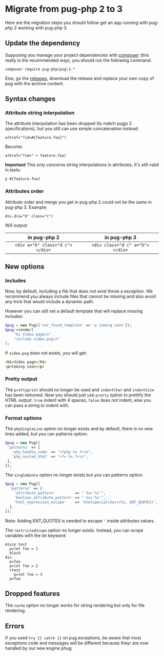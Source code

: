 # Migrate from pug-php 2 to 3

Here are the migration steps you should follow get an app running with pug-php 2
working with pug-php 3.

## Update the dependency

Supposing you manage your project dependencies with
[composer](https://getcomposer.org/)
(this really is the recommended way), you should run the following command:
```shell
composer require pug-php/pug:3.*
```

Else, go the [releases](https://github.com/pug-php/pug/releases), download
the release and replace your own copy of pug with the archive content.

## Syntax changes

### Attribute string interpolation

The attribute interpolation has been dropped (to match pugjs 2 specifications),
but you still can use simple concatenation instead:
```pug
a(href="?id=#{feature.foo}")
```
Become:
```pug
a(href="?id=" + feature.foo)
```
**Important** This only concerns string interpolations in attributes, it's still
valid in texts:
```pug
p #{feature.foo}
```

### Attributes order

Attribute order and merge you get in pug-php 2 could not be the same in
pug-php 3. Example:
```pug
div.d(a="b" class="c")
```
Will output:

| in pug-php 2                    | in pug-php 3                    |
|:-------------------------------:|:-------------------------------:|
| `<div a="b" class="d c"></div>` | `<div class="d c" a="b"></div>` |

## New options

### Includes

Now, by default, including a file that does not exist throw a exception.
We recommend you always include files that cannot be missing and also
avoid any trick that would include a dynamic path.

However you can still set a default template that will replace missing
includes:

```php
$pug = new Pug(['not_found_template' => 'p Coming soon']);
$pug->render(
    "h1 Video page\n".
    "include video.pug\n"
);
```
If `video.pug` does not exists, you will get:
```html
<h1>Video page</h1>
<p>Coming soon</p>
```

### Pretty output

The `prettyprint` should no longer be used and `indentChar` and `indentSize`
has been removed. Now you should just use `pretty` option to prettify the HTML
output. `true` indent with 4 spaces, `false` does not indent, else you can
pass a string to indent with.

### Format options

The `phpSingleLine` option no longer exists and by default, there
is no new lines added, but you can patterns option:
```php
$pug = new Pug([
 'patterns' => [
   'php_handle_code' => "<?php %s ?>\n",
   'php_nested_html' => "<?= %s ?>\n",
 ],
]);
```
 
The `singleQuote` option no longer exists but you can patterns option:
```php
$pug = new Pug([
  'patterns' => [
    'attribute_pattern'         => " %s='%s'",
    'boolean_attribute_pattern' => " %s='%s'",
    'html_expression_escape'    => 'htmlspecialchars(%s, ENT_QUOTES)',
  ],
]);
```
Note: Adding ENT_QUOTES is needed to escape `'` inside attributes values.

The `restrictedScope` option no longer exists. Instead, you can scope
variables with the let keyword:
```pug
mixin test
  p=let foo = 1
  block
div
  p=foo
  p=let foo = 2
  +test
    p=let foo = 3
  p=foo
```

## Dropped features

The `cache` option no longer works for string rendering but only for
file rendering.

## Errors

If you used `try {} catch {}` on pug exceptions, be aware that most
exceptions code and messages will be different because theyr are now
handled by our new engine phug.
